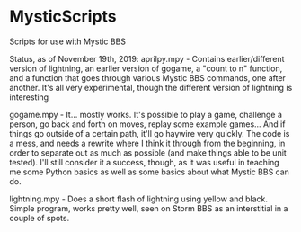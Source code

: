 # MysticScripts
Scripts for use with Mystic BBS

Status, as of November 19th, 2019:
aprilpy.mpy - Contains earlier/different version of lightning, an earlier version of gogame, a "count to n" function, and a function that goes through various Mystic BBS commands, one after another. It's all very experimental, though the different version of lightning is interesting

gogame.mpy - It... mostly works. It's possible to play a game, challenge a person, go back and forth on moves, replay some example games... And if things go outside of a certain path, it'll go haywire very quickly. The code is a mess, and needs a rewrite where I think it through from the beginning, in order to separate out as much as possible (and make things able to be unit tested). I'll still consider it a success, though, as it was useful in teaching me some Python basics as well as some basics about what Mystic BBS can do.

lightning.mpy - Does a short flash of lightning using yellow and black. Simple program, works pretty well, seen on Storm BBS as an interstitial in a couple of spots.
